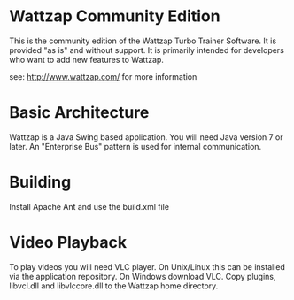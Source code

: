 Wattzap Community Edition
=========================

This is the community edition of the Wattzap Turbo Trainer Software. It is provided "as is" and without support. It is primarily
intended for developers who want to add new features to Wattzap.

see: http://www.wattzap.com/ for more information


Basic Architecture
==================

Wattzap is a Java Swing based application. You will need Java version 7 or later. An "Enterprise Bus" pattern is used for
internal communication.

Building
========

Install Apache Ant and use the build.xml file

Video Playback
==============

To play videos you will need VLC player. On Unix/Linux this can be installed via the application repository. On Windows download VLC.
Copy plugins, libvcl.dll and libvlccore.dll to the Wattzap home directory.